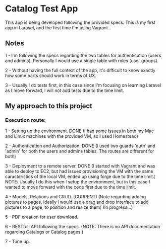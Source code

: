# Catalog Test App

This app is being developed following the provided specs.
This is my first app in Laravel, and the first time I'm using Vagrant.

## Notes

1 - I'm following the specs regarding the two tables for authentication (users and admins).
Personally I would use a single table with roles (user groups).

2 - Without having the full context of the app, it's difficult to know exactly how some parts should work in terms of UX.

3 - Usually I do tests first, in this case since I'm focusing on learning Laravel as I move forward, I will not add tests due to the time limit.



## My approach to this project

### Execution route:

1 - Setting up the environment. DONE
    (I had some issues in both my Mac and Linux machines with the provided VM, so I used Homestead)

2 - Authentication and Authorization. DONE
    (I used two guards 'auth' and 'admin' for both the users and admins tables. The routes are different for both)

3 - Deployment to a remote server. DONE
    (I started with Vagrant and was able to deploy to EC2, but had issues provisioning the VM with the same caracteristics of the local VM, ended up using forge due to the time limit.)
    NOTE: Usually I do this when I setup the environment, but in this case I wanted to move forward with the code first due to the time limit.   

4 - Models, Relations and CRUD. (CURRENT)
    (Note regarding adding pictures to pages, ideally I would use a drag and drop interface to add pictures to a page, to position and resize them)
    (In progress...)

5 - PDF creation for user download.

6 - RESTfull API following the specs.
    (NOTE: There is no API documentation regarding Catalogs or Catalog pages.)  

7 - Tune up.

